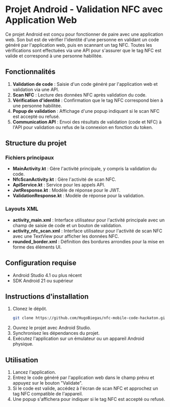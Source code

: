 # Projet Android - Validation NFC avec Application Web

Ce projet Android est conçu pour fonctionner de paire avec une application web. Son but est de vérifier l'identité d'une personne en validant un code généré par l'application web, puis en scannant un tag NFC. Toutes les vérifications sont effectuées via une API pour s'assurer que le tag NFC est valide et correspond à une personne habilitée.

## Fonctionnalités

1. **Validation de code** : Saisie d'un code généré par l'application web et validation via une API.
2. **Scan NFC** : Lecture des données NFC après validation du code.
3. **Vérification d'identité** : Confirmation que le tag NFC correspond bien à une personne habilitée.
4. **Popup de validation** : Affichage d'une popup indiquant si le scan NFC est accepté ou refusé.
5. **Communication API** : Envoi des résultats de validation (code et NFC) à l'API pour validation ou refus de la connexion en fonction du token.

## Structure du projet

### Fichiers principaux

- **MainActivity.kt** : Gère l'activité principale, y compris la validation du code.
- **NfcScanActivity.kt** : Gère l'activité de scan NFC.
- **ApiService.kt** : Service pour les appels API.
- **JwtResponse.kt** : Modèle de réponse pour le JWT.
- **ValidationResponse.kt** : Modèle de réponse pour la validation.

### Layouts XML

- **activity_main.xml** : Interface utilisateur pour l'activité principale avec un champ de saisie de code et un bouton de validation.
- **activity_nfc_scan.xml** : Interface utilisateur pour l'activité de scan NFC avec une TextView pour afficher les données NFC.
- **rounded_border.xml** : Définition des bordures arrondies pour la mise en forme des éléments UI.

## Configuration requise

- Android Studio 4.1 ou plus récent
- SDK Android 21 ou supérieur

## Instructions d'installation

1. Clonez le dépôt.
   ```bash
   git clone https://github.com/HugoBiegas/nfc-mobile-code-hackaton.git
   ```
2. Ouvrez le projet avec Android Studio.
3. Synchronisez les dépendances du projet.
4. Exécutez l'application sur un émulateur ou un appareil Android physique.

## Utilisation

1. Lancez l'application.
2. Entrez le code généré par l'application web dans le champ prévu et appuyez sur le bouton "Validate".
3. Si le code est valide, accédez à l'écran de scan NFC et approchez un tag NFC compatible de l'appareil.
4. Une popup s'affichera pour indiquer si le tag NFC est accepté ou refusé.
